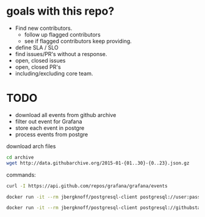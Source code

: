 # goals with this repo?

- Find new contributors.
  - follow up flagged contributors
  - see if flagged contributors keep providing.
- define SLA / SLO
- find issues/PR's without a response.
- open, closed issues
- open, closed PR's
- including/excluding core team.

# TODO
- download all events from github archive
- filter out event for Grafana
- store each event in postgre
- process events from postgre


download arch files
```bash
cd archive
wget http://data.githubarchive.org/2015-01-{01..30}-{0..23}.json.gz
```

commands:
```bash
curl -I https://api.github.com/repos/grafana/grafana/events

docker run -it --rm jbergknoff/postgresql-client postgresql://user:pass@host:5432/db

docker run -it --rm jbergknoff/postgresql-client postgresql://githubstats:githubstats@localhost:5432/githubstats
```